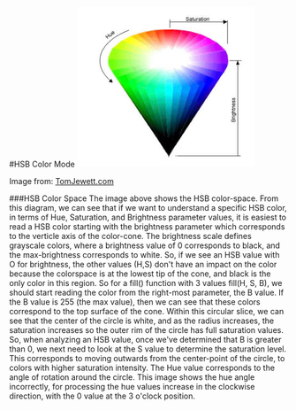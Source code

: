 #HSB Color Mode
![](HSB_Cone.png)

Image from: [TomJewett.com](http://www.tomjewett.com/colors/hsb.html)

###HSB Color Space
The image above shows the HSB color-space.  From this diagram, we can see that if we want to understand a specific HSB color, in terms of Hue, Saturation, and Brightness parameter values, it is easiest to read a HSB color starting with the brightness parameter which corresponds to the verticle axis of the color-cone.  The brightness scale defines grayscale colors, where a brightness value of 0 corresponds to black, and the max-brightness corresponds to white.  So, if we see an HSB value with O for brightness, the other values (H,S) don't have an impact on the color because the colorspace is at the lowest tip of the cone, and black is the only color in this region.  So for a fill() function with 3 values fill(H, S, B), we should start reading the color from the right-most parameter, the B value.  If the B value is 255 (the max value), then we can see that these colors correspond to the top surface of the cone.  Within this circular slice, we can see that the center of the circle is white, and as the radius increases, the saturation increases so the outer rim of the circle has full saturation values.  So, when analyzing an HSB value, once we've determined that B is greater than 0, we next need to look at the S value to determine the saturation level.  This corresponds to moving outwards from the center-point of the circle, to colors with higher saturation intensity.  The Hue value corresponds to the angle of rotation around the circle.  This image shows the hue angle incorrectly, for processing the hue values increase in the clockwise direction, with the 0 value at the 3 o'clock position. 


